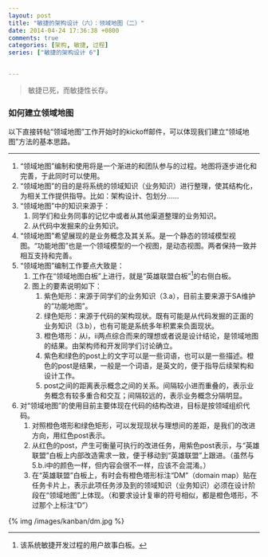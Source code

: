 ```yaml
---
layout: post
title: "敏捷的架构设计（六）：领域地图（二）"
date: 2014-04-24 17:36:38 +0800
comments: true
categories: [架构, 敏捷, 过程]
series: ["敏捷的架构设计 6"]


---
```

> 敏捷已死，而敏捷性长存。

### 如何建立领域地图

<!-- more -->

以下直接转帖“领域地图”工作开始时的kickoff邮件，可以体现我们建立“领域地图”方法的基本思路。

***


1. “领域地图”编制和使用将是一个渐进的和团队参与的过程。地图将逐步进化和完善，于此同时可以使用。
1. “领域地图”的目的是将系统的领域知识（业务知识）进行整理，使其结构化，为相关工作提供指导。比如：架构设计、包划分……
1. “领域地图”中的知识来源于：
    1. 同学们和业务同事的记忆中或者从其他渠道整理的业务知识。
    1. 从代码中发掘来的业务知识。
1. “领域地图”希望展现的是业务概念及其关系。是一个静态的领域模型视图。“功能地图”也是一个领域模型的一个视图，是动态视图。两者保持一致并相互支持和完善。
1. “领域地图”编制工作要点大致是：
    1. 工作在“领域地图白板”上进行，就是“英雄联盟白板”[^1]的右侧白板。
    1. 图上的要素说明如下：
        1. 紫色矩形：来源于同学们的业务知识（3.a），目前主要来源于SA维护的“功能地图”。
        1. 绿色矩形：来源于代码的架构现状。既有可能是从代码发掘的正面的业务知识（3.b），也有可能是系统多年积累来负面现状。
        1. 橙色塔形：从i，ii两点综合而来的理想或者说是设计结论，是领域地图的结果。由架构师和开发同学们讨论确立。
        1. 紫色和绿色的post上的文字可以是一些词语，也可以是一些描述。橙色的post是结果，一般是一个词语，是英文的，便于指导后续架构和设计工作。
        1. post之间的距离表示概念之间的关系。间隔较小进而重叠的，表示业务概念有较多重合和交互；间隔较远的，表示业务概念分隔明显。
1. 对“领域地图”的使用目前主要体现在代码的结构改进，目标是按领域组织代码。
    1. 对照橙色塔形和绿色矩形，可以发现现状与理想间的差距，是我们的改进方向，用红色post表示。
    1. 从红色的post，产生可衡量可执行的改进任务，用紫色post表示，与“英雄联盟”白板上内部改造需求一致，便于移动到“英雄联盟”上跟进。（虽然与5.b.i中的颜色一样，但内容会很不一样，应该不会混淆。）
    1. 在“英雄联盟”白板上，有时会有橙色塔形标注“DM”（domain map）贴在任务卡片上，表示此项任务涉及到的领域知识（业务知识）必须在设计阶段在“领域地图”上体现。（和要求设计复审的符号相似，都是橙色塔形，不过那个上标注“D”）

{% img  /images/kanban/dm.jpg %}

[^1]: 该系统敏捷开发过程的用户故事白板。

